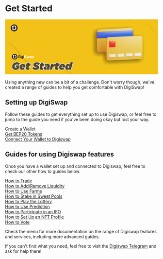 # Get Started

![](<../.gitbook/assets/GetStarted.png>)

Using anything new can be a bit of a challenge. Don't worry though, we've created a range of guides to help you get comfortable with DigiSwap!

## Setting up DigiSwap

Follow these guides to get everything set up to use Digiswap, or feel free to jump to the guide you need if you've been doing okay but lost your way.

[Create a Wallet](https://docs.digiswap.finance/get-started/wallet-guide)\
[Get BEP20 Tokens](https://docs.digiswap.finance/get-started/bep20-guide)\
[Connect Your Wallet to Digiswap](https://docs.digiswap.finance/get-started/connection-guide)

## Guides for using Digiswap features

Once you have a wallet set up and connected to Digiswap, feel free to check our other how to guides below.

[How to Trade](https://docs.digiswap.finance/products/digiswap-exchange/trade-guide)\
[How to Add/Remove Liquidity](https://docs.digiswap.finance/products/digiswap-exchange/liquidity-guide)\
[How to Use Farms](https://docs.digiswap.finance/products/yield-farming/how-to-use-farms)\
[How to Stake in Sweet Pools](https://docs.digiswap.finance/products/sweet-pool/sweet-pool-guide)\
[How to Play the Lottery](https://docs.digiswap.finance/products/lottery/lottery-guide)\
[How to Use Prediction](https://docs.digiswap.finance/products/prediction/prediction-guide)\
[How to Participate in an IFO](https://docs.digiswap.finance/products/ifo-initial-farm-offering/ifo-guide)\
[How to Set Up an NFT Profile](https://docs.digiswap.finance/products/nft-profile-system/profile-guide)\
[How to Vote](https://docs.digiswap.finance/products/voting/voting-guide)

Check the menu for more documentation on the range of Digiswap features and services, including more advanced guides.

If you can't find what you need, feel free to visit the [Digiswap Telegram](../contact-us/telegram.md) and ask for help there!
